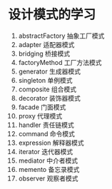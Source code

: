 # 设计模式的学习

1.  abstractFactory     抽象工厂模式
2.  adapter             适配器模式
3.  bridging            桥接模式
4.  factoryMethod       工厂方法模式
5.  generator           生成器模式
6.  singleton           单例模式
7.  composite           组合模式
8.  decorator           装饰器模式
9.  facade              门面模式
10. proxy               代理模式
11. handler             责任链模式
12. command             命令模式
13. expression          解释器模式
14. iterator            迭代器模式
15. mediator            中介者模式
16. memento             备忘录模式
17. observer            观察者模式